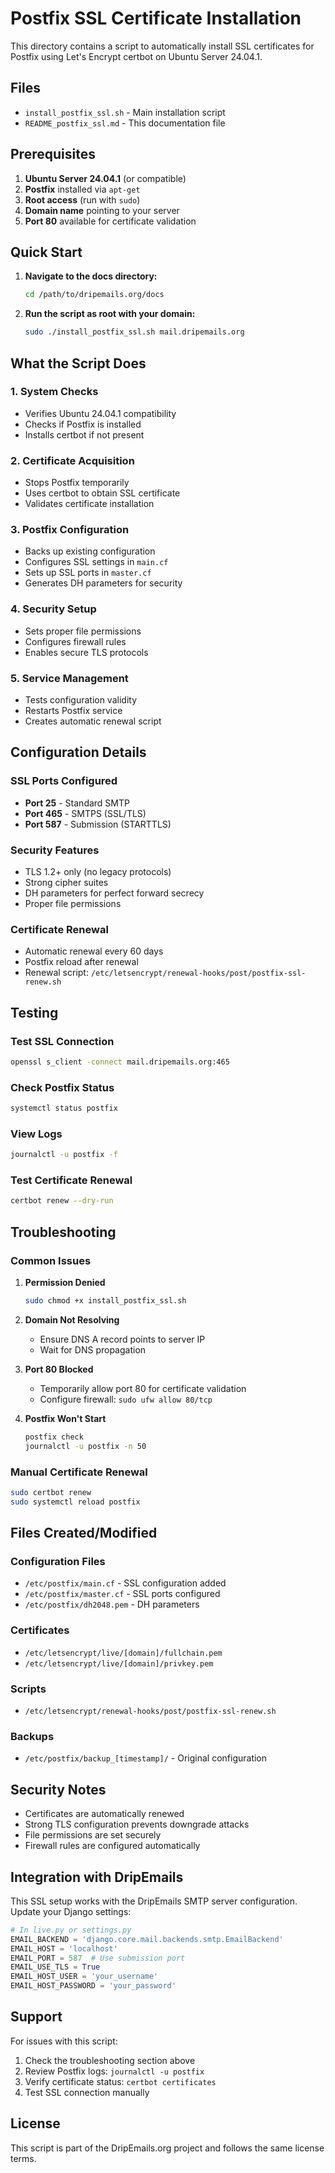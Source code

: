 # Postfix SSL Certificate Installation

This directory contains a script to automatically install SSL certificates for Postfix using Let's Encrypt certbot on Ubuntu Server 24.04.1.

## Files

- `install_postfix_ssl.sh` - Main installation script
- `README_postfix_ssl.md` - This documentation file

## Prerequisites

1. **Ubuntu Server 24.04.1** (or compatible)
2. **Postfix** installed via `apt-get`
3. **Root access** (run with `sudo`)
4. **Domain name** pointing to your server
5. **Port 80** available for certificate validation

## Quick Start

1. **Navigate to the docs directory:**
   ```bash
   cd /path/to/dripemails.org/docs
   ```

2. **Run the script as root with your domain:**
   ```bash
   sudo ./install_postfix_ssl.sh mail.dripemails.org
   ```

## What the Script Does

### 1. System Checks
- Verifies Ubuntu 24.04.1 compatibility
- Checks if Postfix is installed
- Installs certbot if not present

### 2. Certificate Acquisition
- Stops Postfix temporarily
- Uses certbot to obtain SSL certificate
- Validates certificate installation

### 3. Postfix Configuration
- Backs up existing configuration
- Configures SSL settings in `main.cf`
- Sets up SSL ports in `master.cf`
- Generates DH parameters for security

### 4. Security Setup
- Sets proper file permissions
- Configures firewall rules
- Enables secure TLS protocols

### 5. Service Management
- Tests configuration validity
- Restarts Postfix service
- Creates automatic renewal script

## Configuration Details

### SSL Ports Configured
- **Port 25** - Standard SMTP
- **Port 465** - SMTPS (SSL/TLS)
- **Port 587** - Submission (STARTTLS)

### Security Features
- TLS 1.2+ only (no legacy protocols)
- Strong cipher suites
- DH parameters for perfect forward secrecy
- Proper file permissions

### Certificate Renewal
- Automatic renewal every 60 days
- Postfix reload after renewal
- Renewal script: `/etc/letsencrypt/renewal-hooks/post/postfix-ssl-renew.sh`

## Testing

### Test SSL Connection
```bash
openssl s_client -connect mail.dripemails.org:465
```

### Check Postfix Status
```bash
systemctl status postfix
```

### View Logs
```bash
journalctl -u postfix -f
```

### Test Certificate Renewal
```bash
certbot renew --dry-run
```

## Troubleshooting

### Common Issues

1. **Permission Denied**
   ```bash
   sudo chmod +x install_postfix_ssl.sh
   ```

2. **Domain Not Resolving**
   - Ensure DNS A record points to server IP
   - Wait for DNS propagation

3. **Port 80 Blocked**
   - Temporarily allow port 80 for certificate validation
   - Configure firewall: `sudo ufw allow 80/tcp`

4. **Postfix Won't Start**
   ```bash
   postfix check
   journalctl -u postfix -n 50
   ```

### Manual Certificate Renewal
```bash
sudo certbot renew
sudo systemctl reload postfix
```

## Files Created/Modified

### Configuration Files
- `/etc/postfix/main.cf` - SSL configuration added
- `/etc/postfix/master.cf` - SSL ports configured
- `/etc/postfix/dh2048.pem` - DH parameters

### Certificates
- `/etc/letsencrypt/live/[domain]/fullchain.pem`
- `/etc/letsencrypt/live/[domain]/privkey.pem`

### Scripts
- `/etc/letsencrypt/renewal-hooks/post/postfix-ssl-renew.sh`

### Backups
- `/etc/postfix/backup_[timestamp]/` - Original configuration

## Security Notes

- Certificates are automatically renewed
- Strong TLS configuration prevents downgrade attacks
- File permissions are set securely
- Firewall rules are configured automatically

## Integration with DripEmails

This SSL setup works with the DripEmails SMTP server configuration. Update your Django settings:

```python
# In live.py or settings.py
EMAIL_BACKEND = 'django.core.mail.backends.smtp.EmailBackend'
EMAIL_HOST = 'localhost'
EMAIL_PORT = 587  # Use submission port
EMAIL_USE_TLS = True
EMAIL_HOST_USER = 'your_username'
EMAIL_HOST_PASSWORD = 'your_password'
```

## Support

For issues with this script:
1. Check the troubleshooting section above
2. Review Postfix logs: `journalctl -u postfix`
3. Verify certificate status: `certbot certificates`
4. Test SSL connection manually

## License

This script is part of the DripEmails.org project and follows the same license terms. 